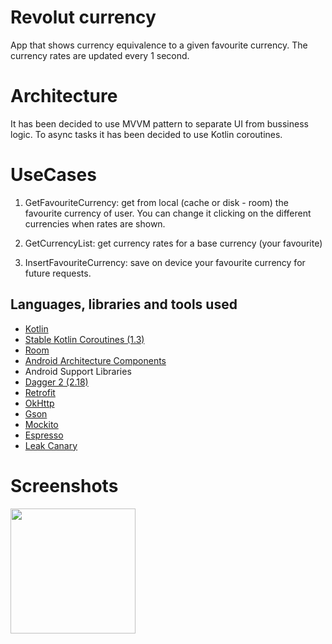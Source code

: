 # Revolut currency 

App that shows currency equivalence to a given favourite currency. The currency rates are updated every 1 second.

# Architecture

It has been decided to use MVVM pattern to separate UI from bussiness logic.
To async tasks it has been decided to use Kotlin coroutines.

# UseCases

1) GetFavouriteCurrency: get from local (cache or disk - room) the favourite currency of user. You can change it clicking on the different currencies when rates are shown.

2) GetCurrencyList: get currency rates for a base currency (your favourite)

3) InsertFavouriteCurrency: save on device your favourite currency for future requests.


## Languages, libraries and tools used

* [Kotlin](https://kotlinlang.org/)
* [Stable Kotlin Coroutines (1.3)](https://github.com/Kotlin/kotlinx.coroutines)
* [Room](https://developer.android.com/topic/libraries/architecture/room.html)
* [Android Architecture Components](https://developer.android.com/topic/libraries/architecture/index.html)
* Android Support Libraries
* [Dagger 2 (2.18)](https://github.com/google/dagger)
* [Retrofit](http://square.github.io/retrofit/)
* [OkHttp](http://square.github.io/okhttp/)
* [Gson](https://github.com/google/gson)
* [Mockito](http://site.mockito.org/)
* [Espresso](https://developer.android.com/training/testing/espresso/index.html)
* [Leak Canary](https://github.com/square/leakcanary)

# Screenshots

<img src="https://github.com/jarroyoesp/RevolutCurrency/blob/master/images/currency_list.png" width="200">

